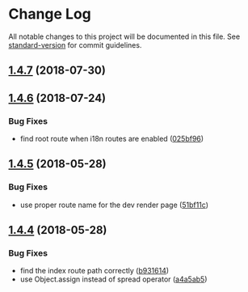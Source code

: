 # Change Log

All notable changes to this project will be documented in this file. See [standard-version](https://github.com/conventional-changelog/standard-version) for commit guidelines.

<a name="1.4.7"></a>
## [1.4.7](https://github.com/skyrpex/laravel-nuxt-js/compare/v1.4.6...v1.4.7) (2018-07-30)



<a name="1.4.6"></a>
## [1.4.6](https://github.com/skyrpex/laravel-nuxt-js/compare/v1.4.5...v1.4.6) (2018-07-24)


### Bug Fixes

* find root route when i18n routes are enabled ([025bf96](https://github.com/skyrpex/laravel-nuxt-js/commit/025bf96))



<a name="1.4.5"></a>
## [1.4.5](https://github.com/skyrpex/laravel-nuxt-js/compare/v1.4.4...v1.4.5) (2018-05-28)


### Bug Fixes

* use proper route name for the dev render page ([51bf11c](https://github.com/skyrpex/laravel-nuxt-js/commit/51bf11c))



<a name="1.4.4"></a>
## [1.4.4](https://github.com/skyrpex/laravel-nuxt-js/compare/v1.4.3...v1.4.4) (2018-05-28)


### Bug Fixes

* find the index route path correctly ([b931614](https://github.com/skyrpex/laravel-nuxt-js/commit/b931614))
* use Object.assign instead of spread operator ([a4a5ab5](https://github.com/skyrpex/laravel-nuxt-js/commit/a4a5ab5))
